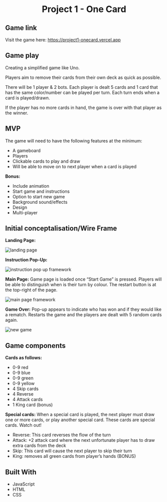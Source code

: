 <h1 align="center">Project 1 - One Card</h1>


## Game link

Visit the game here: https://project1-onecard.vercel.app

## Game play
Creating a simplified game like Uno.

Players aim to remove their cards from their own deck as quick as possible. 

There will be 1 player & 2 bots. Each player is dealt 5 cards and 1 card that has the same color/number can be played per turn. Each turn ends when a card is played/drawn.

If the player has no more cards in hand, the game is over with that player as the winner.

## MVP
The game will need to have the following features at the minimum:
-	A gameboard
-	Players
-	Clickable cards to play and draw
-	Will be able to move on to next player when a card is played

**Bonus:** 
-	Include animation
-	Start game and instructions
-	Option to start new game
-	Background sound/effects
-	Design
-	Multi-player

## Initial conceptalisation/Wire Frame

**Landing Page:**

![landing page](https://user-images.githubusercontent.com/90884013/134541569-e93d0887-41be-42a2-9aa7-133e5d89a95d.png)

**Instruction Pop-Up:**

![instruction pop up framework](https://user-images.githubusercontent.com/90884013/134541673-012563a2-0918-4862-bb70-80c555318d57.png)

**Main Page:**
Game page is loaded once “Start Game” is pressed. Players will be able to distinguish when is their turn by colour.
The restart button is at the top-right of the page.

![main page framework](https://user-images.githubusercontent.com/90884013/134541751-1ed6e6be-972e-4633-a011-7df957dc6b60.png)

**Game Over:**
Pop-up appears to indicate who has won and if they would like a rematch. Restarts the game and the players are dealt with 5 random cards again.

![new game](https://user-images.githubusercontent.com/90884013/134541933-204992cc-9b4d-41a1-bccc-ecd47ef85ea2.png)


## Game components
**Cards as follows:**
-	0-9 red
-	0-9 blue
-	0-9 green
-	0-9 yellow
-	4 Skip cards
-	4 Reverse
-	4 Attack cards 
-	1 King card (bonus)

**Special cards:**
When a special card is played, the next player must draw one or more cards, or play another special card.
These cards are special cards. Watch out!

-	Reverse: This card reverses the flow of the turn
-	Attack: +2 attack card where the next unfortunate player has to draw extra cards from the deck
-	Skip: This card will cause the next player to skip their turn
-	King: removes all green cards from player’s hands (BONUS)


## Built With

- JavaScript
- HTML
- CSS
